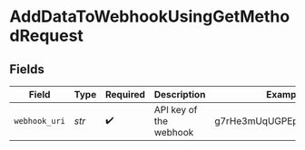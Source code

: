 # AddDataToWebhookUsingGetMethodRequest


## Fields

| Field                    | Type                     | Required                 | Description              | Example                  |
| ------------------------ | ------------------------ | ------------------------ | ------------------------ | ------------------------ |
| `webhook_uri`            | *str*                    | :heavy_check_mark:       | API key of the webhook   | g7rHe3mUqUGPEpnc4XxeDWJa |
